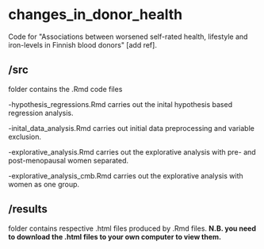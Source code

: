# changes_in_donor_health
Code for "Associations between worsened self-rated health, lifestyle and iron-levels in Finnish blood donors" [add ref].

## /src 
folder contains the .Rmd code files
  
  -hypothesis_regressions.Rmd carries out the inital hypothesis based regression analysis.
  
  -inital_data_analysis.Rmd carries out initial data preprocessing and variable exclusion.
  
  -explorative_analysis.Rmd carries out the explorative analysis with pre- and post-menopausal women separated.
  
  -explorative_analysis_cmb.Rmd carries out the explorative analysis with women as one group.

## /results 
folder contains respective .html files produced by .Rmd files. 
**N.B. you need to download the .html files to your own computer to view them.**
